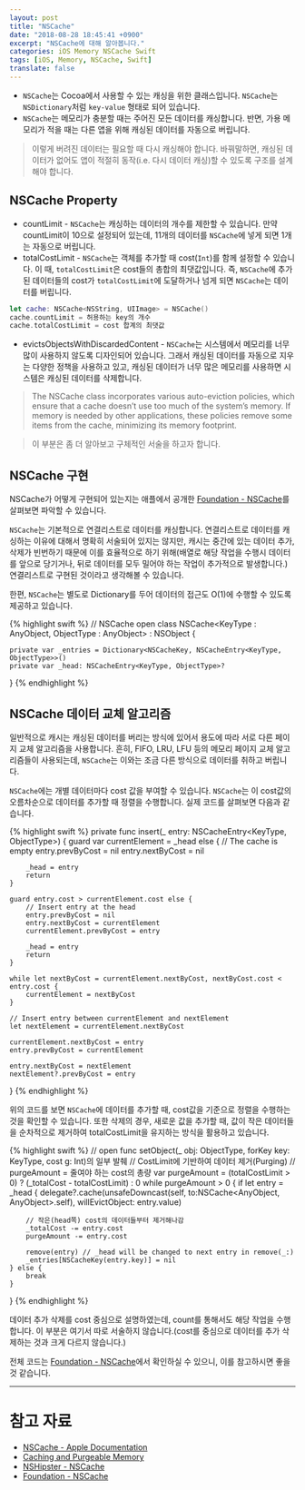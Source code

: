 ```yaml
---
layout: post
title: "NSCache"
date: "2018-08-28 18:45:41 +0900"
excerpt: "NSCache에 대해 알아봅니다."
categories: iOS Memory NSCache Swift
tags: [iOS, Memory, NSCache, Swift]
translate: false
---
```


* `NSCache`는 Cocoa에서 사용할 수 있는 캐싱을 위한 클래스입니다. `NSCache`는 `NSDictionary`처럼 `key-value` 형태로 되어 있습니다.
* `NSCache`는 메모리가 충분할 때는 주어진 모든 데이터를 캐싱합니다. 반면, 가용 메모리가 적을 때는 다른 앱을 위해 캐싱된 데이터를 자동으로 버립니다.

> 이렇게 버려진 데이터는 필요할 때 다시 캐싱해야 합니다. 바꿔말하면, 캐싱된 데이터가 없어도 앱이 적절히 동작(i.e. 다시 데이터 캐싱)할 수 있도록 구조를 설계해야 합니다.

## NSCache Property

* countLimit - `NSCache`는 캐싱하는 데이터의 개수를 제한할 수 있습니다. 만약 countLimit이 10으로 설정되어 있는데, 11개의 데이터를 `NSCache`에 넣게 되면 1개는 자동으로 버립니다.
* totalCostLimit - `NSCache`는 객체를 추가할 때 cost(`Int`)를 함께 설정할 수 있습니다. 이 때, `totalCostLimit`은 cost들의 총합의 최댓값입니다. 즉, `NSCache`에 추가된 데이터들의 cost가 `totalCostLimit`에 도달하거나 넘게 되면 `NSCache`는 데이터를 버립니다.

```swift
let cache: NSCache<NSString, UIImage> = NSCache()
cache.countLimit = 허용하는 key의 개수
cache.totalCostLimit = cost 합계의 최댓값
```

* evictsObjectsWithDiscardedContent - `NSCache`는 시스템에서 메모리를 너무 많이 사용하지 않도록 디자인되어 있습니다. 그래서 캐싱된 데이터를 자동으로 지우는 다양한 정책을 사용하고 있고, 캐싱된 데이터가 너무 많은 메모리를 사용하면 시스템은 캐싱된 데이터를 삭제합니다.

> The NSCache class incorporates various auto-eviction policies, which ensure that a cache doesn’t use too much of the system’s memory. If memory is needed by other applications, these policies remove some items from the cache, minimizing its memory footprint.

> 이 부분은 좀 더 알아보고 구체적인 서술을 하고자 합니다.

## NSCache 구현

NSCache가 어떻게 구현되어 있는지는 애플에서 공개한 [Foundation - NSCache](https://github.com/apple/swift-corelibs-foundation/blob/master/Foundation/NSCache.swift)를 살펴보면 파악할 수 있습니다.

`NSCache`는 기본적으로 연결리스트로 데이터를 캐싱합니다. 연결리스트로 데이터를 캐싱하는 이유에 대해서 명확히 서술되어 있지는 않지만, 캐시는 중간에 있는 데이터 추가, 삭제가 빈번하기 때문에 이를 효율적으로 하기 위해(배열로 해당 작업을 수행시 데이터를 앞으로 당기거나, 뒤로 데이터를 모두 밀어야 하는 작업이 추가적으로 발생합니다.) 연결리스트로 구현된 것이라고 생각해볼 수 있습니다.

한편, `NSCache`는 별도로 Dictionary를 두어 데이터의 접근도 O(1)에 수행할 수 있도록 제공하고 있습니다.

{% highlight swift %}
// NSCache
open class NSCache<KeyType : AnyObject, ObjectType : AnyObject> : NSObject {

    private var _entries = Dictionary<NSCacheKey, NSCacheEntry<KeyType, ObjectType>>()
    private var _head: NSCacheEntry<KeyType, ObjectType>?
}
{% endhighlight %}

## NSCache 데이터 교체 알고리즘

일반적으로 캐시는 캐싱된 데이터를 버리는 방식에 있어서 용도에 따라 서로 다른 페이지 교체 알고리즘을 사용합니다. 흔히, FIFO, LRU, LFU 등의 메모리 페이지 교체 알고리즘들이 사용되는데, `NSCache`는 이와는 조금 다른 방식으로 데이터를 취하고 버립니다.

`NSCache`에는 개별 데이터마다 cost 값을 부여할 수 있습니다. `NSCache`는 이 cost값의 오름차순으로 데이터를 추가할 때 정렬을 수행합니다. 실제 코드를 살펴보면 다음과 같습니다.

{% highlight swift %}
private func insert(_ entry: NSCacheEntry<KeyType, ObjectType>) {
    guard var currentElement = _head else {
        // The cache is empty
        entry.prevByCost = nil
        entry.nextByCost = nil

        _head = entry
        return
    }

    guard entry.cost > currentElement.cost else {
        // Insert entry at the head
        entry.prevByCost = nil
        entry.nextByCost = currentElement
        currentElement.prevByCost = entry

        _head = entry
        return
    }

    while let nextByCost = currentElement.nextByCost, nextByCost.cost < entry.cost {
        currentElement = nextByCost
    }

    // Insert entry between currentElement and nextElement
    let nextElement = currentElement.nextByCost

    currentElement.nextByCost = entry
    entry.prevByCost = currentElement

    entry.nextByCost = nextElement
    nextElement?.prevByCost = entry
}
{% endhighlight %}

위의 코드를 보면 `NSCache`에 데이터를 추가할 때, cost값을 기준으로 정렬을 수행하는 것을 확인할 수 있습니다. 또한 삭제의 경우, 새로운 값을 추가할 때, 값이 작은 데이터들을 순차적으로 제거하여 totalCostLimit을 유지하는 방식을 활용하고 있습니다.

{% highlight swift %}
// open func setObject(_ obj: ObjectType, forKey key: KeyType, cost g: Int)의 일부 발췌
// CostLimit에 기반하여 데이터 제거(Purging)
// purgeAmount = 줄여야 하는 cost의 총량
var purgeAmount = (totalCostLimit > 0) ? (_totalCost - totalCostLimit) : 0
while purgeAmount > 0 {
    if let entry = _head {
        delegate?.cache(unsafeDowncast(self, to:NSCache<AnyObject, AnyObject>.self), willEvictObject: entry.value)

        // 작은(head쪽) cost의 데이터들부터 제거해나감
        _totalCost -= entry.cost
        purgeAmount -= entry.cost

        remove(entry) // _head will be changed to next entry in remove(_:)
        _entries[NSCacheKey(entry.key)] = nil
    } else {
        break
    }
}
{% endhighlight %}

데이터 추가 삭제를 cost 중심으로 설명하였는데, count를 통해서도 해당 작업을 수행합니다. 이 부분은 여기서 따로 서술하지 않습니다.(cost를 중심으로 데이터를 추가 삭제하는 것과 크게 다르지 않습니다.)

전체 코드는 [Foundation - NSCache](https://github.com/apple/swift-corelibs-foundation/blob/master/Foundation/NSCache.swift)에서 확인하실 수 있으니, 이를 참고하시면 좋을 것 같습니다.

---

# 참고 자료

* [NSCache - Apple Documentation](https://developer.apple.com/documentation/foundation/nscache)
* [Caching and Purgeable Memory](https://developer.apple.com/library/archive/documentation/Performance/Conceptual/ManagingMemory/Articles/CachingandPurgeableMemory.html)
* [NSHipster - NSCache](https://nshipster.com/nscache/)
* [Foundation - NSCache](https://github.com/apple/swift-corelibs-foundation/blob/master/Foundation/NSCache.swift)
